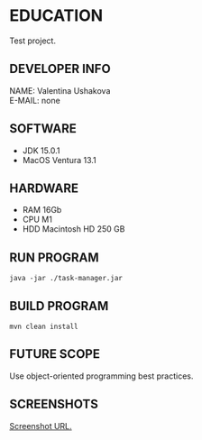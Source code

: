 # EDUCATION

Test project.

## DEVELOPER INFO

NAME:   Valentina Ushakova  
E-MAIL: none  

## SOFTWARE

* JDK 15.0.1
* MacOS Ventura 13.1

## HARDWARE

* RAM 16Gb
* CPU M1
* HDD Macintosh HD 250 GB

## RUN PROGRAM

    java -jar ./task-manager.jar

## BUILD PROGRAM  

    mvn clean install

## FUTURE SCOPE

Use object-oriented programming best practices.

## SCREENSHOTS

[Screenshot URL.](https://drive.google.com/drive/folders/1z-_LQf2FlLvfqDZuOoMaZvUn7EUkO1tE?usp=share_link)

